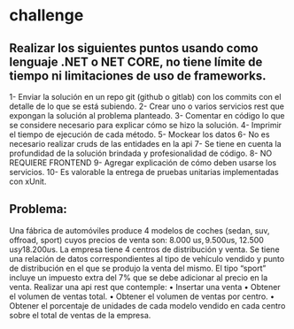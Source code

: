 # challenge
## Realizar los siguientes puntos usando como lenguaje .NET o NET CORE, no tiene límite de tiempo ni limitaciones de uso de frameworks.
1- Enviar la solución en un repo git (github o gitlab) con los commits con el detalle de lo que se está subiendo.
2- Crear uno o varios servicios rest que expongan la solución al problema planteado.
3- Comentar en código lo que se considere necesario para explicar cómo se hizo la solución.
4- Imprimir el tiempo de ejecución de cada método.
5- Mockear los datos
6- No es necesario realizar cruds de las entidades en la api
7- Se tiene en cuenta la profundidad de la solución brindada y profesionalidad de código.
8- NO REQUIERE FRONTEND
9- Agregar explicación de cómo deben usarse los servicios.
10- Es valorable la entrega de pruebas unitarias implementadas con xUnit.
 
## Problema:
Una fábrica de automóviles produce 4 modelos de coches (sedan, suv, offroad, sport) cuyos precios de venta son: 8.000 u$s, 9.500 u$s, 12.500 u$s y 18.200 u$s. 
La empresa tiene 4 centros de distribución y venta. Se tiene una relación de datos correspondientes al tipo de vehículo vendido y punto de distribución en el que se produjo la venta del mismo.
El tipo “sport” incluye un impuesto extra del 7% que se debe adicionar al precio en la venta.
Realizar una api rest que contemple:
•            Insertar una venta
•            Obtener el volumen de ventas total.
•            Obtener el volumen de ventas por centro.
•            Obtener el porcentaje de unidades de cada modelo vendido en cada centro sobre el total de ventas de la empresa. 